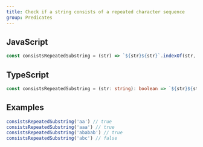 ```yaml
---
title: Check if a string consists of a repeated character sequence
group: Predicates
---
```


## JavaScript
```js
const consistsRepeatedSubstring = (str) => `${str}${str}`.indexOf(str, 1) !== str.length
```

## TypeScript
```ts
const consistsRepeatedSubstring = (str: string): boolean => `${str}${str}`.indexOf(str, 1) !== str.length
```

## Examples
```js
consistsRepeatedSubstring('aa') // true
consistsRepeatedSubstring('aaa') // true
consistsRepeatedSubstring('ababab') // true
consistsRepeatedSubstring('abc') // false
```
